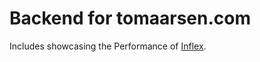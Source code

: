 # Backend for tomaarsen.com

Includes showcasing the Performance of [Inflex](https://github.com/tomaarsen/Inflex).
